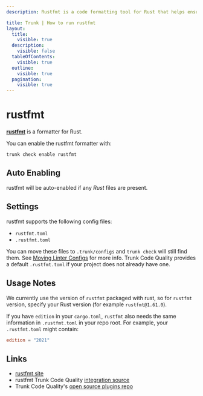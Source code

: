 ```yaml
---
description: Rustfmt is a code formatting tool for Rust that helps ensure your code adheres to the community-driven coding standards and style guidelines.

title: Trunk | How to run rustfmt
layout:
  title:
    visible: true
  description:
    visible: false
  tableOfContents:
    visible: true
  outline:
    visible: true
  pagination:
    visible: true
---
```


# rustfmt

[**rustfmt**](https://github.com/rust-lang/rustfmt) is a formatter for Rust.

You can enable the rustfmt formatter with:

```shell
trunk check enable rustfmt
```

## Auto Enabling

rustfmt will be auto-enabled if any *Rust* files are present.

## Settings

rustfmt supports the following config files:
* `rustfmt.toml`
* `.rustfmt.toml`

You can move these files to `.trunk/configs` and `trunk check` will still find them. See [Moving Linter Configs](..#moving-linter-configs) for more info.
Trunk Code Quality provides a default `.rustfmt.toml` if your project does not already have one.

## Usage Notes

We currently use the version of `rustfmt` packaged with rust, so for `rustfmt` version, specify your Rust version (for example `rustfmt@1.61.0`).

If you have `edition` in your `cargo.toml`, `rustfmt` also needs the same information in `.rustfmt.toml` in your repo root. For example, your `.rustfmt.toml` might contain:

```toml
edition = "2021"
```


## Links

- [rustfmt site](https://github.com/rust-lang/rustfmt)
- rustfmt Trunk Code Quality [integration source](https://github.com/trunk-io/plugins/tree/main/linters/rustfmt)
- Trunk Code Quality's [open source plugins repo](https://github.com/trunk-io/plugins/tree/main)
